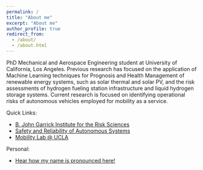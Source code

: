 ```yaml
---
permalink: /
title: "About me"
excerpt: "About me"
author_profile: true
redirect_from: 
  - /about/
  - /about.html
---
```


PhD Mechanical and Aerospace Engineering student at University of California, Los Angeles. Previous research has focused on the application of Machine Learning techniques for Prognosis and Health Management of renewable energy systems, such as solar thermal and solar PV, and the risk assessments of hydrogen fueling station infrastructure and liquid hydrogen storage systems. Current research is focused on identifying operational risks of autonomous vehicles employed for mobility as a service.

Quick Links: 
* [B. John Garrick Institute for the Risk Sciences](https://www.risksciences.ucla.edu/)
* [Safety and Reliability of Autonomous Systems](https://www.risksciences.ucla.edu/saras) 
* [Mobility Lab @ UCLA](https://mobility-lab.seas.ucla.edu/) 

Personal:
* [Hear how my name is pronounced here!](https://namedrop.io/camilacorrea) 
